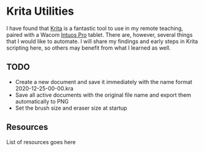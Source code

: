 # Krita Utilities

I have found that [Krita](https://krita.org/en/) is a fantastic tool to use in my remote teaching, paired with a Wacom [Intuos Pro](https://www.wacom.com/en-us/products/pen-tablets/wacom-intuos-pro) tablet. There are, however, several things that I would like to automate. I will share my findings and early steps in Krita scripting here, so others may benefit from what I learned as well.

## TODO

* Create a new document and save it immediately with the name format 2020-12-25-00-00.kra
* Save all active documents with the original file name and export them automatically to PNG
* Set the brush size and eraser size at startup

## Resources

List of resources goes here
